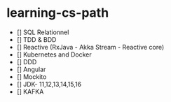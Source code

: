 # learning-cs-path
- [] SQL Relationnel
- [] TDD & BDD
- [] Reactive (RxJava - Akka Stream - Reactive core)
- [] Kubernetes and Docker
- [] DDD
- [] Angular
- [] Mockito
- [] JDK- 11,12,13,14,15,16
- [] KAFKA
